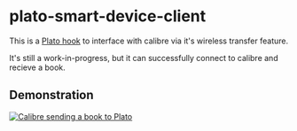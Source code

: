 # plato-smart-device-client

This is a [Plato hook](https://github.com/baskerville/plato/blob/master/doc/HOOKS.md) to interface with calibre via it's wireless transfer feature.

It's still a work-in-progress, but it can successfully connect to calibre and recieve a book.

## Demonstration

[![Calibre sending a book to Plato](https://img.youtube.com/vi/z0fcl9W57N8/0.jpg)](https://www.youtube.com/watch?v=z0fcl9W57N8)
